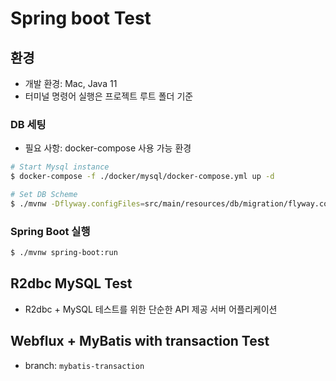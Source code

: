 # Spring boot Test

## 환경

* 개발 환경: Mac, Java 11
* 터미널 명령어 실행은 프로젝트 루트 폴더 기준

### DB 세팅

* 필요 사항: docker-compose 사용 가능 환경

```sh
# Start Mysql instance 
$ docker-compose -f ./docker/mysql/docker-compose.yml up -d

# Set DB Scheme
$ ./mvnw -Dflyway.configFiles=src/main/resources/db/migration/flyway.conf flyway:migrate
```

### Spring Boot 실행

```sh
$ ./mvnw spring-boot:run
```

## R2dbc MySQL Test
* R2dbc + MySQL 테스트를 위한 단순한 API 제공 서버 어플리케이션


## Webflux + MyBatis with transaction Test
* branch: `mybatis-transaction`